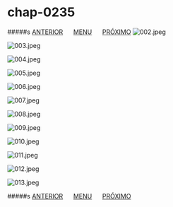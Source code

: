 # chap-0235
#####s [ANTERIOR](/chap-0234_1/readme.md)&nbsp;&nbsp;&nbsp;&nbsp;&nbsp;&nbsp;[MENU](/readme.md)&nbsp;&nbsp;&nbsp;&nbsp;&nbsp;&nbsp;[PRÓXIMO](/chap-0236/readme.md)
![002.jpeg](002.jpeg)

![003.jpeg](003.jpeg)

![004.jpeg](004.jpeg)

![005.jpeg](005.jpeg)

![006.jpeg](006.jpeg)

![007.jpeg](007.jpeg)

![008.jpeg](008.jpeg)

![009.jpeg](009.jpeg)

![010.jpeg](010.jpeg)

![011.jpeg](011.jpeg)

![012.jpeg](012.jpeg)

![013.jpeg](013.jpeg)

#####s [ANTERIOR](/chap-0234_1/readme.md)&nbsp;&nbsp;&nbsp;&nbsp;&nbsp;&nbsp;[MENU](/readme.md)&nbsp;&nbsp;&nbsp;&nbsp;&nbsp;&nbsp;[PRÓXIMO](/chap-0236/readme.md)
